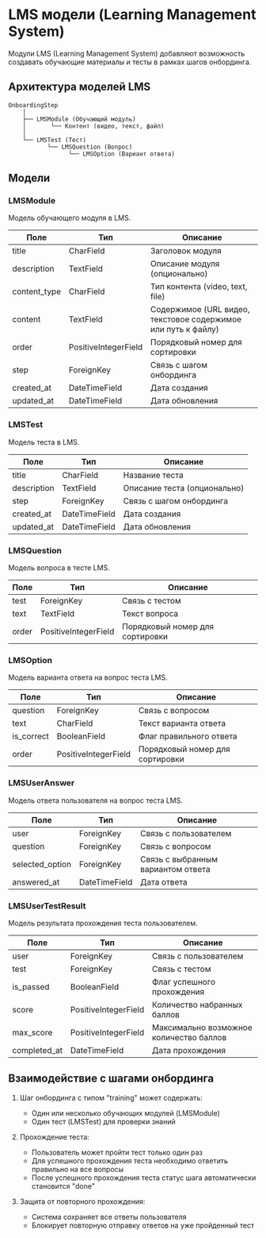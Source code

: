 # LMS модели (Learning Management System)

Модули LMS (Learning Management System) добавляют возможность создавать обучающие материалы и тесты в рамках шагов онбординга.

## Архитектура моделей LMS

```
OnboardingStep
    │
    ├── LMSModule (Обучающий модуль)
    │       └── Контент (видео, текст, файл)
    │
    └── LMSTest (Тест)
           └── LMSQuestion (Вопрос)
                 └── LMSOption (Вариант ответа)
```

## Модели

### LMSModule

Модель обучающего модуля в LMS.

| Поле         | Тип                  | Описание                                                      |
| ------------ | -------------------- | ------------------------------------------------------------- |
| title        | CharField            | Заголовок модуля                                              |
| description  | TextField            | Описание модуля (опционально)                                 |
| content_type | CharField            | Тип контента (video, text, file)                              |
| content      | TextField            | Содержимое (URL видео, текстовое содержимое или путь к файлу) |
| order        | PositiveIntegerField | Порядковый номер для сортировки                               |
| step         | ForeignKey           | Связь с шагом онбординга                                      |
| created_at   | DateTimeField        | Дата создания                                                 |
| updated_at   | DateTimeField        | Дата обновления                                               |

### LMSTest

Модель теста в LMS.

| Поле        | Тип           | Описание                     |
| ----------- | ------------- | ---------------------------- |
| title       | CharField     | Название теста               |
| description | TextField     | Описание теста (опционально) |
| step        | ForeignKey    | Связь с шагом онбординга     |
| created_at  | DateTimeField | Дата создания                |
| updated_at  | DateTimeField | Дата обновления              |

### LMSQuestion

Модель вопроса в тесте LMS.

| Поле  | Тип                  | Описание                        |
| ----- | -------------------- | ------------------------------- |
| test  | ForeignKey           | Связь с тестом                  |
| text  | TextField            | Текст вопроса                   |
| order | PositiveIntegerField | Порядковый номер для сортировки |

### LMSOption

Модель варианта ответа на вопрос теста LMS.

| Поле       | Тип                  | Описание                        |
| ---------- | -------------------- | ------------------------------- |
| question   | ForeignKey           | Связь с вопросом                |
| text       | CharField            | Текст варианта ответа           |
| is_correct | BooleanField         | Флаг правильного ответа         |
| order      | PositiveIntegerField | Порядковый номер для сортировки |

### LMSUserAnswer

Модель ответа пользователя на вопрос теста LMS.

| Поле            | Тип           | Описание                           |
| --------------- | ------------- | ---------------------------------- |
| user            | ForeignKey    | Связь с пользователем              |
| question        | ForeignKey    | Связь с вопросом                   |
| selected_option | ForeignKey    | Связь с выбранным вариантом ответа |
| answered_at     | DateTimeField | Дата ответа                        |

### LMSUserTestResult

Модель результата прохождения теста пользователем.

| Поле         | Тип                  | Описание                                |
| ------------ | -------------------- | --------------------------------------- |
| user         | ForeignKey           | Связь с пользователем                   |
| test         | ForeignKey           | Связь с тестом                          |
| is_passed    | BooleanField         | Флаг успешного прохождения              |
| score        | PositiveIntegerField | Количество набранных баллов             |
| max_score    | PositiveIntegerField | Максимально возможное количество баллов |
| completed_at | DateTimeField        | Дата прохождения                        |

## Взаимодействие с шагами онбординга

1. Шаг онбординга с типом "training" может содержать:

   - Один или несколько обучающих модулей (LMSModule)
   - Один тест (LMSTest) для проверки знаний

2. Прохождение теста:

   - Пользователь может пройти тест только один раз
   - Для успешного прохождения теста необходимо ответить правильно на все вопросы
   - После успешного прохождения теста статус шага автоматически становится "done"

3. Защита от повторного прохождения:
   - Система сохраняет все ответы пользователя
   - Блокирует повторную отправку ответов на уже пройденный тест
